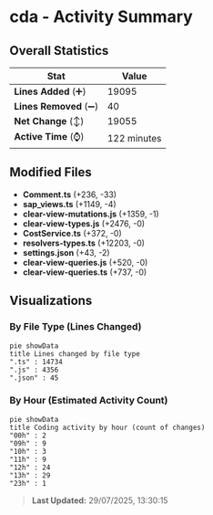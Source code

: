 # cda - Activity Summary 

## Overall Statistics

| Stat                   | Value                                                             |
| ---------------------- | ----------------------------------------------------------------- |
| **Lines Added** (➕)   | 19095                                          |
| **Lines Removed** (➖) | 40                                        |
| **Net Change** (↕)    | 19055                |
| **Active Time** (⌚)   | 122 minutes |


## Modified Files
- **Comment.ts** (+236, -33)
- **sap_views.ts** (+1149, -4)
- **clear-view-mutations.js** (+1359, -1)
- **clear-view-types.js** (+2476, -0)
- **CostService.ts** (+372, -0)
- **resolvers-types.ts** (+12203, -0)
- **settings.json** (+43, -2)
- **clear-view-queries.js** (+520, -0)
- **clear-view-queries.ts** (+737, -0)

## Visualizations

### By File Type (Lines Changed)

```mermaid
pie showData
title Lines changed by file type
".ts" : 14734
".js" : 4356
".json" : 45
```

### By Hour (Estimated Activity Count)

```mermaid
pie showData
title Coding activity by hour (count of changes)
"00h" : 2
"09h" : 9
"10h" : 3
"11h" : 9
"12h" : 24
"13h" : 29
"23h" : 1
```


> **Last Updated:** 29/07/2025, 13:30:15